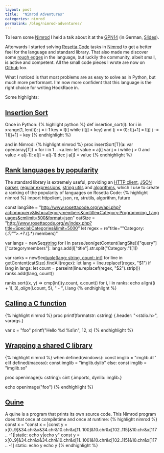 ```yaml
---
layout: post
title:  "Nimrod Adventures"
categories: nimrod
permalink: /blog/nimrod-adventures/
---
```


To learn some [Nimrod](http://nimrod-lang.org/) I held a talk about it at the [GPN14](https://entropia.de/GPN14) (in German, [Slides](http://felsin9.de/nnis/nimrod/nimrod-gpn14.pdf)).

Afterwards I started solving [Rosetta Code](http://rosettacode.org/wiki/Rosetta_Code) tasks in [Nimrod](http://rosettacode.org/wiki/Category:Nimrod) to get a better feel for the language and standard library. That also made me discover some [rough edges](https://github.com/Araq/Nimrod/issues/created_by/def-?page=1&state=open) in the language, but luckily the community, albeit small, is active and competent. All the small code pieces I wrote are now on [Github](https://github.com/search?q=user%3Adef-+nimrod) too.

What I noticed is that most problems are as easy to solve as in Python, but much more performant. I'm now more confident that this language is the right choice for writing HookRace in.

Some highlights:

## [Insertion Sort](http://rosettacode.org/wiki/Sorting_algorithms/Insertion_sort#Nimrod)
Once in Python:
{% highlight python %}
def insertion_sort(l):
    for i in xrange(1, len(l)):
        j = i-1 
        key = l[i]
        while (l[j] > key) and (j >= 0):
           l[j+1] = l[j]
           j -= 1
        l[j+1] = key
{% endhighlight %}

and in Nimrod:
{% highlight nimrod %}
proc insertSort[T](a: var openarray[T]) =
  for i in 1 .. <a.len:
    let value = a[i]
    var j = i
    while j > 0 and value < a[j-1]:
      a[j] = a[j-1]
      dec j
    a[j] = value
{% endhighlight %}

## [Rank languages by popularity](http://rosettacode.org/wiki/Rosetta_Code/Rank_languages_by_popularity#Nimrod)
The standard library is extremely useful, providing an [HTTP client](http://nimrod-lang.org/httpclient.html), [JSON parser](http://nimrod-lang.org/json.html), [regular expressions](http://nimrod-lang.org/re.html), [string utils](http://nimrod-lang.org/strutils.html) and [algorithms](http://nimrod-lang.org/algorithm.html), which I use to create a ranking of the popularity of languages on Rosetta Code:
{% highlight nimrod %}
import httpclient, json, re, strutils, algorithm, future

const
  langSite = "http://www.rosettacode.org/w/api.php?action=query&list=categorymembers&cmtitle=Category:Programming_Languages&cmlimit=500&format=json"
  catSize = "http://www.rosettacode.org/w/index.php?title=Special:Categories&limit=5000"
let regex = re"title=""Category:(.*?)"">.+?</a>.*\((.*) members\)"

var langs = newSeq[string]()
for l in parseJson(getContent(langSite))["query"]["categorymembers"]:
  langs.add(l["title"].str.split("Category:")[1])

var ranks = newSeq[tuple[lang: string, count: int]]()
for line in getContent(catSize).findAll(regex):
  let lang = line.replacef(regex, "$1")
  if lang in langs:
    let count = parseInt(line.replacef(regex, "$2").strip())
    ranks.add((lang, count))

ranks.sort((x, y) => cmp[int](y.count, x.count))
for i, l in ranks:
  echo align($(i+1), 3), align($l.count, 5), " - ", l.lang
{% endhighlight %}

## [Calling a C function](http://rosettacode.org/wiki/Call_a_foreign-language_function#Nimrod)
{% highlight nimrod %}
proc printf(formatstr: cstring) {.header: "<stdio.h>", varargs.}

var x = "foo"
printf("Hello %d %s!\n", 12, x)
{% endhighlight %}

## [Wrapping a shared C library](http://rosettacode.org/wiki/Call_a_function_in_a_shared_library#Nimrod)
{% highlight nimrod %}
when defined(windows):
  const imglib = "imglib.dll"
elif defined(macosx):
  const imglib = "imglib.dylib"
else:
  const imglib = "imglib.so"

proc openimage(s: cstring): cint {.importc, dynlib: imglib.}

echo openimage("foo")
{% endhighlight %}

## [Quine](http://rosettacode.org/wiki/Quine#Nimrod)
A quine is a program that prints its own source code. This Nimrod program does that once at compiletime and once at runtime:
{% highlight nimrod %}
const x = "const x = |const y = x[0..9]&34.chr&x&34.chr&10.chr&x[11..100]&10.chr&x[102..115]&10.chr&x[117 .. -1]|static: echo y|echo y"
const y = x[0..9]&34.chr&x&34.chr&10.chr&x[11..100]&10.chr&x[102..115]&10.chr&x[117 .. -1]
static: echo y
echo y
{% endhighlight %}
